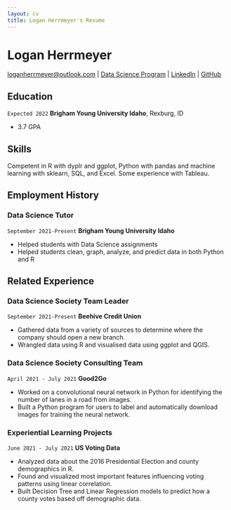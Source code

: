 ```yaml
---
layout: cv
title: Logan Herrmeyer's Resume
---
```

# Logan Herrmeyer

<div id="webaddress">
<a href="mailto:loganherrmeyer@outlook.com">loganherrmeyer@outlook.com</a>
| <a href="https://byuidatascience.github.io/development.html">Data Science Program</a>
| <a href="https://www.linkedin.com/in/logan-herrmeyer-ba2242204/">LinkedIn</a>
| <a href="https://github.com/LHerrmeyer">GitHub</a>
</div>

<!-- https://www.monique.tech/the-art-of-markdown -->

## Education

`Expected 2022`
__Brigham Young University Idaho__, Rexburg, ID

- 3.7 GPA

## Skills

Competent in R with dyplr and ggplot, Python with pandas and machine learning with sklearn, SQL, and Excel. Some experience with Tableau.

## Employment History

### Data Science Tutor

`September 2021-Present`
__Brigham Young University Idaho__

- Helped students with Data Science assignments
- Helped students clean, graph, analyze, and predict data in both Python and R

## Related Experience

### Data Science Society Team Leader

`September 2021-Present`
__Beehive Credit Union__

- Gathered data from a variety of sources to determine where the company should open a new branch.
- Wrangled data using R and visualised data using ggplot and QGIS.

### Data Science Society Consulting Team

`April 2021 - July 2021`
__Good2Go__

- Worked on a convolutional neural network in Python for identifying the number of lanes in a road from images.
- Built a Python program for users to label and automatically download images for training the neural network.

### Experiential Learning Projects

`June 2021 - July 2021`
__US Voting Data__

- Analyzed data about the 2016 Presidential Election and county demographics in R.
- Found and visualized most important features influencing voting patterns using linear correlation.
- Built Decision Tree and Linear Regression models to predict how a county votes based off demographic data.

<!-- ### Footer

Last updated: May 2013 -->


